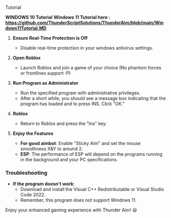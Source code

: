 Tutorial

**WINDOWS 10 Tutorial** 
**Windows 11 Tutorial here : https://github.com/ThunderScriptSolutions/ThunderAim/blob/main/Windows11Tutorial.MD**

1. **Ensure Real-Time Protection is Off**
   - Disable real-time protection in your windows antivirus settings.

2. **Open Roblox**
   - Launch Roblox and join a game of your choice (No phantom forces or frontlines support :P)

3. **Run Program as Administrator**
   - Run the specified program with administrative privileges.
   - After a short while, you should see a message box indicating that the program has loaded and to press INS. Click "OK."

4. **Roblox**
   - Return to Roblox and press the "Ins" key.

5. **Enjoy the Features**
   - **For good aimbot**: Enable "Sticky Aim" and set the mouse smoothness X&Y to around 2.
   - **ESP**: The performance of ESP will depend on the programs running in the background and your PC specifications.

### Troubleshooting

- **If the program doesn't work**:
  - Download and install the Visual C++ Redistributable or Visual Studio Code 2022.
  - Remember, this program does not support Windows 11.

Enjoy your enhanced gaming experience with Thunder Aim! 😃
